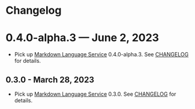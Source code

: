 # Changelog

# 0.4.0-alpha.3 — June 2, 2023
- Pick up [Markdown Language Service](https://github.com/microsoft/zycode-markdown-languageservice) 0.4.0-alpha.3. See [CHANGELOG](https://github.com/microsoft/zycode-markdown-languageservice/blob/main/CHANGELOG.md#040-alpha3--may-30-2023) for details.

## 0.3.0 - March 28, 2023
- Pick up [Markdown Language Service](https://github.com/microsoft/zycode-markdown-languageservice) 0.3.0. See [CHANGELOG](https://github.com/microsoft/zycode-markdown-languageservice/blob/main/CHANGELOG.md#030--march-16-2023) for details.

